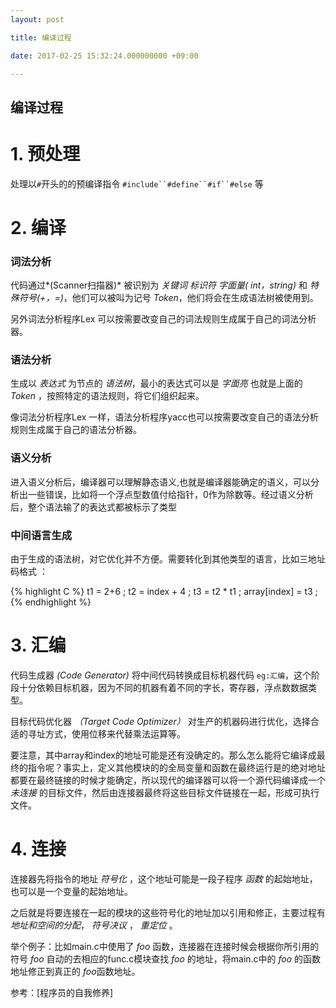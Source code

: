 ```yaml
---
layout: post

title: 编译过程

date: 2017-02-25 15:32:24.000000000 +09:00

---
```


## 编译过程
# 1. 预处理   
处理以`#`开头的的预编译指令 `#include``#define``#if``#else` 等  
# 2. 编译   
### 词法分析 
代码通过*(Scanner扫描器)* 被识别为 *关键词* *标识符* *字面量( int，string)* 和 *特殊符号(+，=)*，他们可以被叫为记号 *Token*，他们将会在生成语法树被使用到。

另外词法分析程序Lex 可以按需要改变自己的词法规则生成属于自己的词法分析器。
### 语法分析
生成以 *表达式* 为节点的 *语法树*，最小的表达式可以是 *字面亮* 也就是上面的*Token* ，按照特定的语法规则，将它们组织起来。

像词法分析程序Lex 一样，语法分析程序yacc也可以按需要改变自己的语法分析规则生成属于自己的语法分析器。
### 语义分析
进入语义分析后，编译器可以理解静态语义,也就是编译器能确定的语义，可以分析出一些错误，比如将一个浮点型数值付给指针，0作为除数等。经过语义分析后，整个语法输了的表达式都被标示了类型
### 中间语言生成
由于生成的语法树，对它优化并不方便。需要转化到其他类型的语言，比如三地址码格式 ：

{% highlight C %}
t1 = 2+6 ; 
t2 = index + 4 ; 
t3 = t2 * t1 ; 
array[index] = t3 ;
{% endhighlight %}

# 3. 汇编
代码生成器 *(Code Generator)* 将中间代码转换成目标机器代码 `eg:汇编`，这个阶段十分依赖目标机器，因为不同的机器有着不同的字长，寄存器，浮点数数据类型。

目标代码优化器 *（Target Code Optimizer）* 对生产的机器码进行优化，选择合适的寻址方式，使用位移来代替乘法运算等。

要注意，其中array和index的地址可能是还有没确定的。那么怎么能将它编译成最终的指令呢？事实上，定义其他模块的的全局变量和函数在最终运行是的绝对地址都要在最终链接的时候才能确定，所以现代的编译器可以将一个源代码编译成一个 *未连接* 的目标文件，然后由连接器最终将这些目标文件链接在一起，形成可执行文件。
# 4. 连接
连接器先将指令的地址 *符号化* ，这个地址可能是一段子程序 *函数* 的起始地址，也可以是一个变量的起始地址。

之后就是将要连接在一起的模块的这些符号化的地址加以引用和修正，主要过程有 *地址和空间的分配*， *符号决议* ， *重定位* 。

举个例子：比如main.c中使用了 *foo* 函数，连接器在连接时候会根据你所引用的符号 *foo* 自动的去相应的func.c模块查找 *foo* 的地址，将main.c中的 *foo* 的函数地址修正到真正的 *foo*函数地址。

参考：[程序员的自我修养]